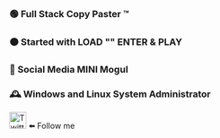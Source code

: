 ### 🟢 Full Stack Copy Paster ™
### 🟠 Started with LOAD "" ENTER & PLAY
### 🔴 Social Media MINI Mogul
### 🕰 Windows and Linux System Administrator

[<img src="https://upload.wikimedia.org/wikipedia/commons/4/4f/Twitter-logo.svg"
     height="30px" width="30px" 
     alt="Twitter monster"/>](https://twitter.com/ivanbuncic) ⬅️ Follow me
